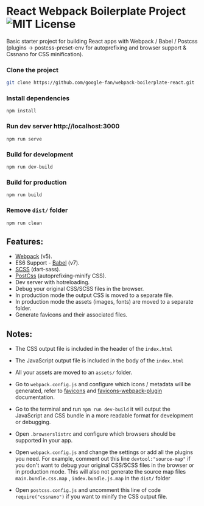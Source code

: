 # React Webpack Boilerplate Project ![MIT License](https://img.shields.io/apm/l/atomic-design-ui.svg?)

Basic starter project for building React apps with Webpack / Babel / Postcss (plugins -> postcss-preset-env for autoprefixing and browser support & Cssnano for CSS minification).

### Clone the project

```bash
git clone https://github.com/google-fan/webpack-boilerplate-react.git
```

### Install dependencies

```
npm install
```

### Run dev server http://localhost:3000

```
npm run serve
```

### Build for development

```
npm run dev-build
```

### Build for production

```
npm run build
```

### Remove `dist/` folder

```
npm run clean
```

## Features:

- [Webpack](https://webpack.js.org/) (v5).
- ES6 Support - [Babel](https://babeljs.io/) (v7).
- [SCSS](https://sass-lang.com/) (dart-sass).
- [PostCss](https://postcss.org/) (autoprefixing-minify CSS).
- Dev server with hotreloading.
- Debug your original CSS/SCSS files in the browser.
- In production mode the output CSS is moved to a separate file.
- In production mode the assets (images, fonts) are moved to a separate folder.
- Generate favicons and their associated files.

## Notes:

- The CSS output file is included in the header of the `index.html`

- The JavaScript output file is included in the body of the `index.html`

- All your assets are moved to an `assets/` folder.

- Go to `webpack.config.js` and configure which icons / metadata will be generated, refer to [favicons](https://github.com/jantimon/favicons-webpack-plugin) and [favicons-webpack-plugin](https://github.com/jantimon/favicons-webpack-plugin) documentation.

- Go to the terminal and run `npm run dev-build` it will output the JavaScript and CSS bundle in a more readable format for development or debugging.

- Open `.browserslistrc` and configure which browsers should be supported in your app.

- Open `webpack.config.js` and change the settings or add all the plugins you need. For example, comment out this line `devtool:"source-map"` if you don't want to debug your original CSS/SCSS files in the browser or in production mode. This will also not generate the source map files `main.bundle.css.map` , `index.bundle.js.map` in the `dist/` folder

- Open `postcss.config.js` and uncomment this line of code `require("cssnano")` if you want to minify the CSS output file.
